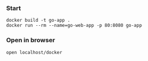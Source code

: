 ### Start
`docker build -t go-app .`\
`docker run --rm --name=go-web-app -p 80:8080 go-app`

### Open in browser
`open localhost/docker`